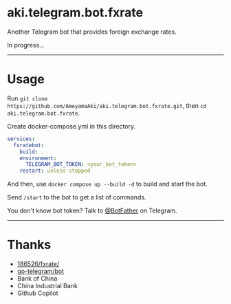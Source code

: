 # aki.telegram.bot.fxrate

Another Telegram bot that provides foreign exchange rates.

In progress...

---

# Usage

Run `git clone https://github.com/AmeyamaAki/aki.telegram.bot.fxrate.git`, then `cd aki.telegram.bot.fxrate`.

Create docker-compose.yml in this directory.

```yaml
services:
  fxratebot:
    build: .
    environment:
      TELEGRAM_BOT_TOKEN: <your_bot_token>
    restart: unless-stopped
```

And then, use `docker compose up --build -d` to build and start the bot.

Send `/start` to the bot to get a list of commands.

You don't know bot token? Talk to [@BotFather](https://t.me/BotFather) on Telegram.

---

# Thanks

  - [186526/fxrate/](https://github.com/186526/fxrate/)
  - [go-telegram/bot](https://github.com/go-telegram/bot)
  - Bank of China
  - China Industrial Bank
  - Github Copilot